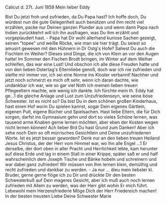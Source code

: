  Calicut d. 27t. Juni 1859
Mein lieber Eddy

Bist Du jetzt froh und zufrieden, da Du Papa hast? Ich hoffe doch, Du würdest nun die gute Gelegenheit auch benützen und ihm recht viel erzählen, packe nur Deinen ganzen Plunder aus und wenn dann Papa nach Indien zurückkehrt will ich ihn ausfragen, was Du ihm erzählt und vorgeplaudert hast. - Papa hat Dir wohl allerhand kuriose Sachen gezeigt, seinen "topee" und weiße Röcke, wie man sie hier trägt. Du seiest so amusirt gewesen mit den Hühnern in Dr Ostg's Hofe? Sahest Du auch die Fischlein im Weiher? Dieses sind Dinge, die ich von Klein an vor den Augen hatte! Im Sommer den Fischen Brodt bringen, im Winter auf dem Weiher schleifen, das war eine Lust! Und obschon ich alle diese Freuden hatte und von den lieben Ostertag's Elternliebe genoß, doch war ich nie zufrieden und stellte mir immer vor, ich sei eine Nonne ins Kloster verbannt! Nachher und jetzt noch schmerzt es mich oft sehr, wenn ich daran dachte, wie undankbar ich war, wie so gar viel Noth ich meinen lieben treuen Pflegeeltern machte, wie wenig ich dankte. Ich fürchte mein th. Eddy hat ge...1 die gleiche Anlage und Lust zum Unzufriedenseyn, wie seine böse Schwester. Ist es nicht so? Da bist Du in dem schönen großen Kinderhaus, hast einen Hof worin Du spielen kannst, sogar Dein eigenes Gärtlein, eigenen Pult, eigene Bücher und Spielsachen. Hast liebe Eltern, die für Dich sorgen, darfst ins Gymnasium gehn und dort so vieles Schöne lernen, was tausend arme Knaben gerne lernen möchten, aber eben der Kosten wegen nicht lernen können! Ach lieber Brd Du hast Grund zum Danken! Aber ich sehe noch Dein so oft mürrisches Gesichtlein und Deine unzufriedenen Worte. Ist es jetzt besser geworden? Denk nur an den lieben treuen Heiland Jesus Christus, der der Herr vom Himmel war, wo Ihn alle Engel ...1 Er derselbe, der dort oben in aller Pracht und Herrlichkeit lebte, kam herunter auf diese Erde und lag in einem Stall in einer Krippe, später saß er und half wahrscheinlich dem Joseph Tische und Bänke hobeln und schreinern und war dabei ganz zufrieden! Wir müssen von Ihm lernen klein, demüthig und recht zufrieden und dankbar zu werden. - Ja nur … dieu mein liebster kl. Bruder, gerne gerne flöge ich zu Dir und drückte Dir den besten Schwesterkuß auf Dein mageres Gesicht, aber ich muß auch noch lernen zufrieden mit Allem zu werden, was der Herr gibt wohin Er mich führt. Lebewohl mein Herzensfriederle Möge Dich der Herr Friedereich machen! In der besten treusten Liebe
 Deine Schwester Marie
